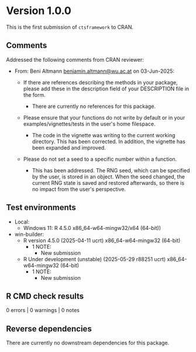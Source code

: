 # Version 1.0.0

This is the first submission of `ctsframework` to CRAN.

## Comments

Addressed the following comments from CRAN reviewer:

* From: Beni Altmann <benjamin.altmann@wu.ac.at> on 03-Jun-2025:

  - If there are references describing the methods in your package, please add
    these in the description field of your DESCRIPTION file in the form.

    * There are currently no references for this package.

  - Please ensure that your functions do not write by default or in your
    examples/vignettes/tests in the user's home filespace.

    * The code in the vignette was writing to the current working directory.
      This has been corrected. In addition, the vignette has been expanded and
      improved.

  - Please do not set a seed to a specific number within a function.

    * This has been addressed. The RNG seed, which can be specified by the
      user, is stored in an object. When the seed changed, the current RNG
      state is saved and restored afterwards, so there is no impact from the
      user's perspective.

## Test environments

* Local:
  - Windows 11: R 4.5.0 x86_64-w64-mingw32/x64 (64-bit))
* win-builder:
  - R version 4.5.0 (2025-04-11 ucrt) x86_64-w64-mingw32 (64-bit)
    - 1 NOTE:
      * New submission
  - R Under development (unstable) (2025-05-29 r88251 ucrt) x86_64-w64-mingw32 (64-bit)
    - 1 NOTE:
      * New submission

## R CMD check results

0 errors | 0 warnings | 0 notes

## Reverse dependencies

There are currently no downstream dependencies for this package.


